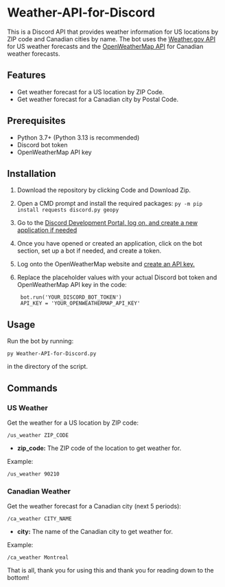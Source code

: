 # Weather-API-for-Discord
This is a Discord API that provides weather information for US locations by ZIP code and Canadian cities by name. The bot uses the [Weather.gov API](https://www.weather.gov/documentation/services-web-api) for US weather forecasts and the [OpenWeatherMap API](https://openweathermap.org/api) for Canadian weather forecasts.

## Features

- Get weather forecast for a US location by ZIP Code.
- Get weather forecast for a Canadian city by Postal Code.

## Prerequisites

- Python 3.7+ (Python 3.13 is recommended)
- Discord bot token
- OpenWeatherMap API key

## Installation

1. Download the repository by clicking Code and Download Zip.

2. Open a CMD prompt and install the required packages:
  ```py -m pip install requests discord.py geopy```

3. Go to the [Discord Development Portal, log on, and create a new application if needed](https://discord.com/developers/applications)

4. Once you have opened or created an application, click on the bot section, set up a bot if needed, and create a token.

5. Log onto the OpenWeatherMap website and [create an API key.](https://openweathermap.org/faq)
    
6. Replace the placeholder values with your actual Discord bot token and OpenWeatherMap API key in the code:
   ```
    bot.run('YOUR_DISCORD_BOT_TOKEN')
    API_KEY = 'YOUR_OPENWEATHERMAP_API_KEY'
    ```

## Usage

Run the bot by running:
```
py Weather-API-for-Discord.py
``` 
in the directory of the script.

## Commands

### US Weather

Get the weather for a US location by ZIP code:
```
/us_weather ZIP_CODE
```

- **zip_code:** The ZIP code of the location to get weather for.

Example:
```
/us_weather 90210
```

### Canadian Weather

Get the weather forecast for a Canadian city (next 5 periods):
```
/ca_weather CITY_NAME
```

- **city:** The name of the Canadian city to get weather for.

Example:
```
/ca_weather Montreal
```

That is all, thank you for using this and thank you for reading down to the bottom!
